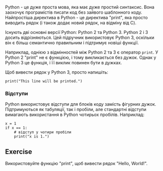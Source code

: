 Python - це дуже проста мова, яка має дуже простий синтаксис. Вона заохочує програмістів писати код без зайвого шаблонного коду. Найпростіша директива в Python - це директива "print", яка просто виводить рядок (і також додає новий рядок, на відміну від C).

Існують дві основні версії Python: Python 2 та Python 3. Python 2 і 3 досить відрізняються. Цей підручник використовує Python 3, оскільки він є більш семантично правильним і підтримує новіші функції.

Наприклад, однією з відмінностей між Python 2 та 3 є оператор `print`. У Python 2 "print" не є функцією, і тому викликається без дужок. Однак у Python 3 це функція, і її виклик повинен бути в дужках.

Щоб вивести рядок у Python 3, просто напишіть:

    print("This line will be printed.")

### Відступи

Python використовує відступи для блоків коду замість фігурних дужок. Підтримуються як табуляції, так і пробіли, але стандартні відступи вимагають використання в Python чотирьох пробілів. Наприклад:

    x = 1
    if x == 1:
        # відступ у чотири пробіли
        print("x is 1.")

Exercise
--------

Використовуйте функцію "print", щоб вивести рядок "Hello, World!".